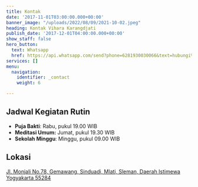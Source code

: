 ```yaml
---
title: Kontak
date: '2017-11-01T03:00:00.000+00:00'
banner_image: "/uploads/2022/08/09/2021-10-02.jpeg"
heading: Kontak Vihara Karangdjati
publish_date: '2017-12-01T04:00:00.000+00:00'
show_staff: false
hero_button:
  text: Whatsapp
  href: https://api.whatsapp.com/send?phone=6281930030066&text=hubungi%20kami
services: []
menu:
  navigation:
    identifier: _contact
    weight: 6

---
```

## Jadwal Kegiatan Rutin

* **Puja Bakti**: Rabu, pukul 19.00 WIB
* **Meditasi Umum:** Jumat, pukul 19.30 WIB
* **Sekolah Minggu**: Minggu, pukul 09.00 WIB

## Lokasi

[Jl. Monjali No.78, Gemawang, Sinduadi, Mlati, Sleman, Daerah Istimewa Yogyakarta 55284](https://www.google.com/maps/place/Vih%C4%81ra+Karangdjati/@-7.7596848,110.3688365,15z/data=!4m2!3m1!1s0x0:0xd9da571478e63932?sa=X&ved=2ahUKEwj9wvfo4bj5AhWo3nMBHYhVDAoQ_BJ6BAhKEAU "Monjali St No.78, Gemawang, Sinduadi, Mlati, Sleman Regency, Special Region of Yogyakarta 55284")